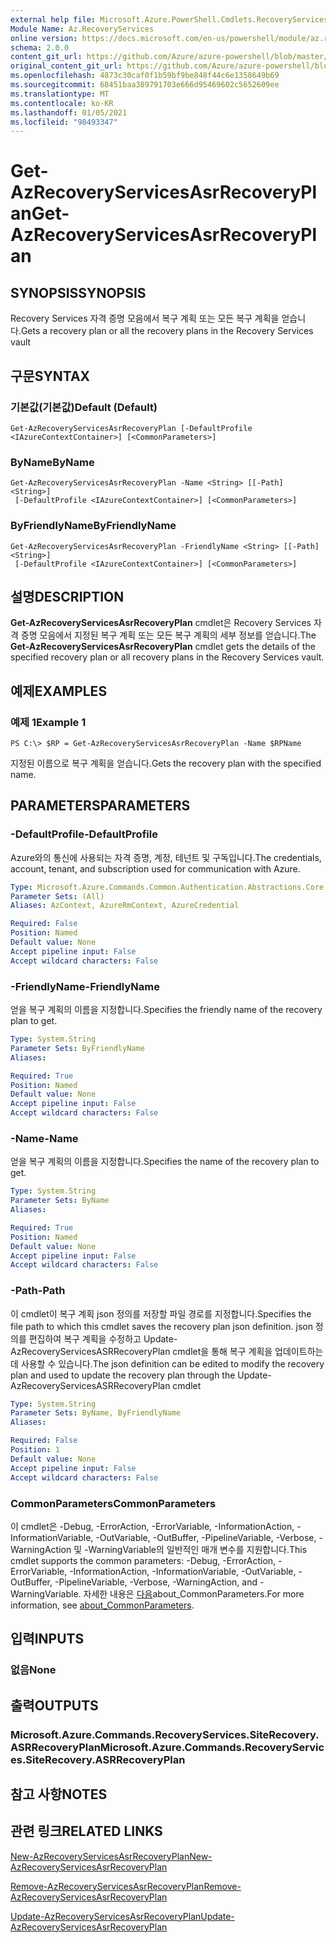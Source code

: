```yaml
---
external help file: Microsoft.Azure.PowerShell.Cmdlets.RecoveryServices.SiteRecovery.dll-Help.xml
Module Name: Az.RecoveryServices
online version: https://docs.microsoft.com/en-us/powershell/module/az.recoveryservices/get-azrecoveryservicesasrrecoveryplan
schema: 2.0.0
content_git_url: https://github.com/Azure/azure-powershell/blob/master/src/RecoveryServices/RecoveryServices/help/Get-AzRecoveryServicesAsrRecoveryPlan.md
original_content_git_url: https://github.com/Azure/azure-powershell/blob/master/src/RecoveryServices/RecoveryServices/help/Get-AzRecoveryServicesAsrRecoveryPlan.md
ms.openlocfilehash: 4873c30caf0f1b59bf9be848f44c6e1358649b69
ms.sourcegitcommit: 68451baa389791703e666d95469602c5652609ee
ms.translationtype: MT
ms.contentlocale: ko-KR
ms.lasthandoff: 01/05/2021
ms.locfileid: "98493347"
---
```

# <span data-ttu-id="19f05-101">Get-AzRecoveryServicesAsrRecoveryPlan</span><span class="sxs-lookup"><span data-stu-id="19f05-101">Get-AzRecoveryServicesAsrRecoveryPlan</span></span>

## <span data-ttu-id="19f05-102">SYNOPSIS</span><span class="sxs-lookup"><span data-stu-id="19f05-102">SYNOPSIS</span></span>
<span data-ttu-id="19f05-103">Recovery Services 자격 증명 모음에서 복구 계획 또는 모든 복구 계획을 얻습니다.</span><span class="sxs-lookup"><span data-stu-id="19f05-103">Gets a recovery plan or all the recovery plans in the Recovery Services vault</span></span>

## <span data-ttu-id="19f05-104">구문</span><span class="sxs-lookup"><span data-stu-id="19f05-104">SYNTAX</span></span>

### <span data-ttu-id="19f05-105">기본값(기본값)</span><span class="sxs-lookup"><span data-stu-id="19f05-105">Default (Default)</span></span>
```
Get-AzRecoveryServicesAsrRecoveryPlan [-DefaultProfile <IAzureContextContainer>] [<CommonParameters>]
```

### <span data-ttu-id="19f05-106">ByName</span><span class="sxs-lookup"><span data-stu-id="19f05-106">ByName</span></span>
```
Get-AzRecoveryServicesAsrRecoveryPlan -Name <String> [[-Path] <String>]
 [-DefaultProfile <IAzureContextContainer>] [<CommonParameters>]
```

### <span data-ttu-id="19f05-107">ByFriendlyName</span><span class="sxs-lookup"><span data-stu-id="19f05-107">ByFriendlyName</span></span>
```
Get-AzRecoveryServicesAsrRecoveryPlan -FriendlyName <String> [[-Path] <String>]
 [-DefaultProfile <IAzureContextContainer>] [<CommonParameters>]
```

## <span data-ttu-id="19f05-108">설명</span><span class="sxs-lookup"><span data-stu-id="19f05-108">DESCRIPTION</span></span>
<span data-ttu-id="19f05-109">**Get-AzRecoveryServicesAsrRecoveryPlan** cmdlet은 Recovery Services 자격 증명 모음에서 지정된 복구 계획 또는 모든 복구 계획의 세부 정보를 얻습니다.</span><span class="sxs-lookup"><span data-stu-id="19f05-109">The **Get-AzRecoveryServicesAsrRecoveryPlan** cmdlet gets the details of the specified recovery plan or all recovery plans in the Recovery Services vault.</span></span>

## <span data-ttu-id="19f05-110">예제</span><span class="sxs-lookup"><span data-stu-id="19f05-110">EXAMPLES</span></span>

### <span data-ttu-id="19f05-111">예제 1</span><span class="sxs-lookup"><span data-stu-id="19f05-111">Example 1</span></span>
```
PS C:\> $RP = Get-AzRecoveryServicesAsrRecoveryPlan -Name $RPName
```

<span data-ttu-id="19f05-112">지정된 이름으로 복구 계획을 얻습니다.</span><span class="sxs-lookup"><span data-stu-id="19f05-112">Gets the recovery plan with the specified name.</span></span>

## <span data-ttu-id="19f05-113">PARAMETERS</span><span class="sxs-lookup"><span data-stu-id="19f05-113">PARAMETERS</span></span>

### <span data-ttu-id="19f05-114">-DefaultProfile</span><span class="sxs-lookup"><span data-stu-id="19f05-114">-DefaultProfile</span></span>
<span data-ttu-id="19f05-115">Azure와의 통신에 사용되는 자격 증명, 계정, 테넌트 및 구독입니다.</span><span class="sxs-lookup"><span data-stu-id="19f05-115">The credentials, account, tenant, and subscription used for communication with Azure.</span></span>


```yaml
Type: Microsoft.Azure.Commands.Common.Authentication.Abstractions.Core.IAzureContextContainer
Parameter Sets: (All)
Aliases: AzContext, AzureRmContext, AzureCredential

Required: False
Position: Named
Default value: None
Accept pipeline input: False
Accept wildcard characters: False
```

### <span data-ttu-id="19f05-116">-FriendlyName</span><span class="sxs-lookup"><span data-stu-id="19f05-116">-FriendlyName</span></span>
<span data-ttu-id="19f05-117">얻을 복구 계획의 이름을 지정합니다.</span><span class="sxs-lookup"><span data-stu-id="19f05-117">Specifies the friendly name of the recovery plan to get.</span></span>

```yaml
Type: System.String
Parameter Sets: ByFriendlyName
Aliases:

Required: True
Position: Named
Default value: None
Accept pipeline input: False
Accept wildcard characters: False
```

### <span data-ttu-id="19f05-118">-Name</span><span class="sxs-lookup"><span data-stu-id="19f05-118">-Name</span></span>
<span data-ttu-id="19f05-119">얻을 복구 계획의 이름을 지정합니다.</span><span class="sxs-lookup"><span data-stu-id="19f05-119">Specifies the name of the recovery plan to get.</span></span>

```yaml
Type: System.String
Parameter Sets: ByName
Aliases:

Required: True
Position: Named
Default value: None
Accept pipeline input: False
Accept wildcard characters: False
```

### <span data-ttu-id="19f05-120">-Path</span><span class="sxs-lookup"><span data-stu-id="19f05-120">-Path</span></span>
<span data-ttu-id="19f05-121">이 cmdlet이 복구 계획 json 정의를 저장할 파일 경로를 지정합니다.</span><span class="sxs-lookup"><span data-stu-id="19f05-121">Specifies the file path to which this cmdlet saves the recovery plan json definition.</span></span> <span data-ttu-id="19f05-122">json 정의를 편집하여 복구 계획을 수정하고 Update-AzRecoveryServicesASRRecoveryPlan cmdlet을 통해 복구 계획을 업데이트하는 데 사용할 수 있습니다.</span><span class="sxs-lookup"><span data-stu-id="19f05-122">The json definition can be edited to modify the recovery plan and used to update the recovery plan through the Update-AzRecoveryServicesASRRecoveryPlan cmdlet</span></span>

```yaml
Type: System.String
Parameter Sets: ByName, ByFriendlyName
Aliases:

Required: False
Position: 1
Default value: None
Accept pipeline input: False
Accept wildcard characters: False
```

### <span data-ttu-id="19f05-123">CommonParameters</span><span class="sxs-lookup"><span data-stu-id="19f05-123">CommonParameters</span></span>
<span data-ttu-id="19f05-124">이 cmdlet은 -Debug, -ErrorAction, -ErrorVariable, -InformationAction, -InformationVariable, -OutVariable, -OutBuffer, -PipelineVariable, -Verbose, -WarningAction 및 -WarningVariable의 일반적인 매개 변수를 지원합니다.</span><span class="sxs-lookup"><span data-stu-id="19f05-124">This cmdlet supports the common parameters: -Debug, -ErrorAction, -ErrorVariable, -InformationAction, -InformationVariable, -OutVariable, -OutBuffer, -PipelineVariable, -Verbose, -WarningAction, and -WarningVariable.</span></span> <span data-ttu-id="19f05-125">자세한 내용은 [다음](http://go.microsoft.com/fwlink/?LinkID=113216)about_CommonParameters.</span><span class="sxs-lookup"><span data-stu-id="19f05-125">For more information, see [about_CommonParameters](http://go.microsoft.com/fwlink/?LinkID=113216).</span></span>

## <span data-ttu-id="19f05-126">입력</span><span class="sxs-lookup"><span data-stu-id="19f05-126">INPUTS</span></span>

### <span data-ttu-id="19f05-127">없음</span><span class="sxs-lookup"><span data-stu-id="19f05-127">None</span></span>

## <span data-ttu-id="19f05-128">출력</span><span class="sxs-lookup"><span data-stu-id="19f05-128">OUTPUTS</span></span>

### <span data-ttu-id="19f05-129">Microsoft.Azure.Commands.RecoveryServices.SiteRecovery.ASRRecoveryPlan</span><span class="sxs-lookup"><span data-stu-id="19f05-129">Microsoft.Azure.Commands.RecoveryServices.SiteRecovery.ASRRecoveryPlan</span></span>

## <span data-ttu-id="19f05-130">참고 사항</span><span class="sxs-lookup"><span data-stu-id="19f05-130">NOTES</span></span>

## <span data-ttu-id="19f05-131">관련 링크</span><span class="sxs-lookup"><span data-stu-id="19f05-131">RELATED LINKS</span></span>

[<span data-ttu-id="19f05-132">New-AzRecoveryServicesAsrRecoveryPlan</span><span class="sxs-lookup"><span data-stu-id="19f05-132">New-AzRecoveryServicesAsrRecoveryPlan</span></span>](./New-AzRecoveryServicesAsrRecoveryPlan.md)

[<span data-ttu-id="19f05-133">Remove-AzRecoveryServicesAsrRecoveryPlan</span><span class="sxs-lookup"><span data-stu-id="19f05-133">Remove-AzRecoveryServicesAsrRecoveryPlan</span></span>](./Remove-AzRecoveryServicesAsrRecoveryPlan.md)

[<span data-ttu-id="19f05-134">Update-AzRecoveryServicesAsrRecoveryPlan</span><span class="sxs-lookup"><span data-stu-id="19f05-134">Update-AzRecoveryServicesAsrRecoveryPlan</span></span>](./Update-AzRecoveryServicesAsrRecoveryPlan.md)
